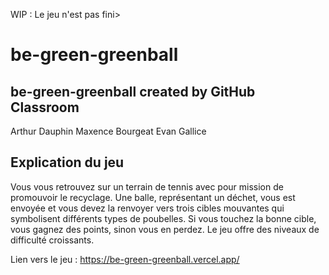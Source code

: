 WIP : Le jeu n'est pas fini>

# be-green-greenball
## be-green-greenball created by GitHub Classroom

Arthur Dauphin Maxence Bourgeat Evan Gallice

## Explication du jeu
Vous vous retrouvez sur un terrain de tennis avec pour mission de promouvoir le recyclage. Une balle, représentant un déchet, vous est envoyée et vous devez la renvoyer vers trois cibles mouvantes qui symbolisent différents types de poubelles. Si vous touchez la bonne cible, vous gagnez des points, sinon vous en perdez. Le jeu offre des niveaux de difficulté croissants.


Lien vers le jeu : https://be-green-greenball.vercel.app/
